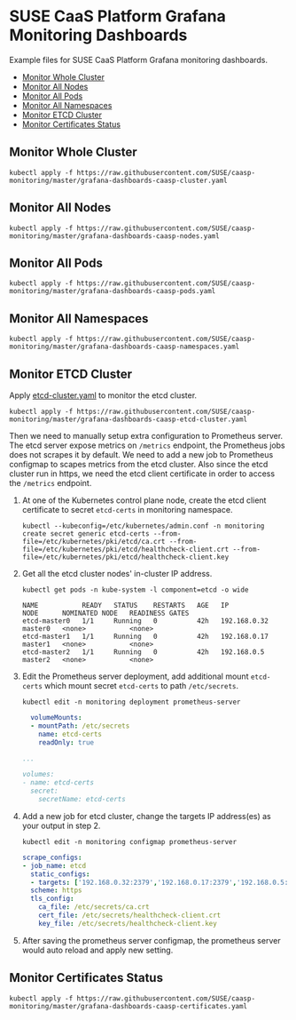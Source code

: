 # SUSE CaaS Platform Grafana Monitoring Dashboards

Example files for SUSE CaaS Platform Grafana monitoring dashboards.

- [Monitor Whole Cluster](#monitor-whole-cluster)
- [Monitor All Nodes](#monitor-all-nodes)
- [Monitor All Pods](#monitor-all-pods)
- [Monitor All Namespaces](#monitor-all-namespaces)
- [Monitor ETCD Cluster](#monitor-etcd-cluster)
- [Monitor Certificates Status](#monitor-certificates-status)

## Monitor Whole Cluster

```
kubectl apply -f https://raw.githubusercontent.com/SUSE/caasp-monitoring/master/grafana-dashboards-caasp-cluster.yaml
```

## Monitor All Nodes

```
kubectl apply -f https://raw.githubusercontent.com/SUSE/caasp-monitoring/master/grafana-dashboards-caasp-nodes.yaml
```

## Monitor All Pods

```
kubectl apply -f https://raw.githubusercontent.com/SUSE/caasp-monitoring/master/grafana-dashboards-caasp-pods.yaml
```

## Monitor All Namespaces

```
kubectl apply -f https://raw.githubusercontent.com/SUSE/caasp-monitoring/master/grafana-dashboards-caasp-namespaces.yaml
```

## Monitor ETCD Cluster

Apply [etcd-cluster.yaml](grafana-dashboards-caasp-etcd-cluster.yaml) to monitor the etcd cluster.

```
kubectl apply -f https://raw.githubusercontent.com/SUSE/caasp-monitoring/master/grafana-dashboards-caasp-etcd-cluster.yaml
```

Then we need to manually setup extra configuration to Prometheus server. The etcd server expose metrics on `/metrics` endpoint, the Prometheus jobs does not scrapes it by default. We need to add a new job to Prometheus configmap to scapes metrics from the etcd cluster. Also since the etcd cluster run in https, we need the etcd client certificate in order to access the `/metrics` endpoint.

1. At one of the Kubernetes control plane node, create the etcd client certificate to secret `etcd-certs` in monitoring namespace.
    ```
    kubectl --kubeconfig=/etc/kubernetes/admin.conf -n monitoring create secret generic etcd-certs --from-file=/etc/kubernetes/pki/etcd/ca.crt --from-file=/etc/kubernetes/pki/etcd/healthcheck-client.crt --from-file=/etc/kubernetes/pki/etcd/healthcheck-client.key
    ```

2. Get all the etcd cluster nodes' in-cluster IP address.
    ```
    kubectl get pods -n kube-system -l component=etcd -o wide

    NAME           READY   STATUS    RESTARTS   AGE   IP             NODE      NOMINATED NODE   READINESS GATES
    etcd-master0   1/1     Running   0          42h   192.168.0.32   master0   <none>           <none>
    etcd-master1   1/1     Running   0          42h   192.168.0.17   master1   <none>           <none>
    etcd-master2   1/1     Running   0          42h   192.168.0.5    master2   <none>           <none>
    ```

3. Edit the Prometheus server deployment, add additional mount `etcd-certs` which mount secret `etcd-certs` to path `/etc/secrets`.
    ```
    kubectl edit -n monitoring deployment prometheus-server
    ```

    ```yaml
      volumeMounts:
      - mountPath: /etc/secrets
        name: etcd-certs
        readOnly: true

    ...

    volumes:
    - name: etcd-certs
      secret:
        secretName: etcd-certs
    ```

4. Add a new job for etcd cluster, change the targets IP address(es) as your output in step 2.
    ```
    kubectl edit -n monitoring configmap prometheus-server
    ```

    ```yaml
    scrape_configs:
    - job_name: etcd
      static_configs:
      - targets: ['192.168.0.32:2379','192.168.0.17:2379','192.168.0.5:2379']
      scheme: https
      tls_config:
        ca_file: /etc/secrets/ca.crt
        cert_file: /etc/secrets/healthcheck-client.crt
        key_file: /etc/secrets/healthcheck-client.key
    ```

5. After saving the prometheus server configmap, the prometheus server would auto reload and apply new setting.

## Monitor Certificates Status

```
kubectl apply -f https://raw.githubusercontent.com/SUSE/caasp-monitoring/master/grafana-dashboards-caasp-certificates.yaml
```
